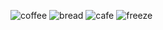 ![coffee](https://user-images.githubusercontent.com/107196751/172866272-cd6b653e-6b77-4bdf-80b1-ab3d61851e0f.jpg)
![bread](https://user-images.githubusercontent.com/107196751/172866277-ab369a22-81a8-435f-a6bf-a147257828c0.jpg)
![cafe](https://user-images.githubusercontent.com/107196751/172866281-59cc0ca6-3975-4dfc-8a35-9c746884e849.jpg)
![freeze](https://user-images.githubusercontent.com/107196751/172866288-f294d3d9-8bf4-4ce6-939f-b4fc417230fe.jpg)
